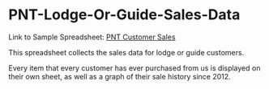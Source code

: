 # PNT-Lodge-Or-Guide-Sales-Data
Link to Sample Spreadsheet: [PNT Customer Sales](https://docs.google.com/spreadsheets/d/1G6yTFAvIt4qO6fastK7M0eACO9WVVh09yGesZMgOqNM/edit?gid=709532497#gid=709532497)

This spreadsheet collects the sales data for lodge or guide customers.

Every item that every customer has ever purchased from us is displayed on their own sheet, as well as a graph of their sale history since 2012.
